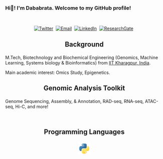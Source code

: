 <p>
<h3> Hi👋! I'm Dababrata. Welcome to my GitHub profile! </h3>
<br>
</h1>
</p>

<p align="center">
<!-- <a href="https://"><img src="https://img.shields.io/badge/-Website-FFFF00?logoColor=black&style=for-the-badge&logoHeight=50&logo=data%3Aimage%2Fpng%3Bbase64%2CiVBORw0KGgoAAAANSUhEUgAAAEAAAABACAYAAACqaXHeAAAABmJLR0QA%2FwD%2FAP%2BgvaeTAAAH70lEQVR4nO2bZ4xVRRTHf7uUDX0poiFSpYmrohEVBSJViiCiEPwAIggqASVipEqiYpSICSIRFzBGRNCIRohgiURQUBEFiaJUlyaIKCy4SxP2%2BeG86565b%2B597xYWiPyTSV7enDLtzJxzZi5cxEX8r5FVBjoqAW2AW4CWQDPgcqBaspQAxcBhYD%2BwGdgKfA2sBU6VQRtjRy1gKPAJcBJIhCzFwMfAfUDVMu1BSFwNzAOOE77TXqUImIusoNgQlwk0AaYBd3vI%2FAVZ0t8C24ACoBA4ClQEaqvSCjGXdkB9i6wzwDvARGBXTO0PjYrAVOAE9llbAlwRQf4THnId85iQbMM5QR6wwdKwg%2Br3CxF1zFay3gZWWfStI9ogh0I%2FxCZ1Q3YBA4CB6r9XIupZrWT1Tv7Xg9SBLwT6RtSVMcYhdugoPw08A1RO1nfDnLWwyEGWuSOrnqorB0wG%2FnG14%2BEI%2BjLCFMyR%2Fwu43UVzvar%2FKoKu2zBXlw3tknW6TRMj6PTFOJeijcju70auovktgr6pSk6%2BD11tZB%2FQbYt9JfRDPDZHwTdADR%2F6P5J0JYhTFAY%2FK33p7DsXOWa1OcS2J%2BQBfyvh6%2FDvPMDnir5zCJ3ajIoRlzkdqgNrFF8h9hUaCBWA9ZhLup4vh%2BB5xTMhhN4Zin9%2BAL5LkTbqyYrkJzylhJ0CbsyQr6%2FiWxFQZ3Vk9sKuoHZIWx3%2B8QH5%2F0NjTA9vSgDempQeUScoPSIzwWNK5xYgOwCvg8cxTahhCBm8pYT8AJQPyL9S8ffPkKcysFfxPRBQp4PywE9KzoKgAq7C3PW7hmiEnsn3M%2BSZpHj2Is5QWHRXsk4DTYMw5yvmT0M2oF5ScQIJj%2Bukob8MiQ4dvSNC6tX4SMmbmylTLeCYYuwWoQHLlJzJaWgXY5pcuQh6HXRSMovIMKkyVDFtIlrOoI%2BStQ%2FvJd1f0ZUgbnAcyAK2K9mDM2FarhgmRWxANqZH94iFpiHwp6KZHVJXeeynzUQle3k6IZUwj74WIRujMUTJO4C5DHOQLJFTv4Nwub9cJJF6itQTpyGmGfg6Rh0U8c4QDbGhHGJKjtznkv9nAW%2Bo%2F08AN4fUca%2BSs9hSryPG9rrC7WTcqn6vCdkYN84gkaSDscA1yEBomxyFBFlhkKd%2BF1jqdVjuO8jzKR2pMSEb44UPlez96ncCeDmi7A%2BUrCGW%2BtGq%2FjU%2FQTqa6hOxUW7UxzznnbKIcO6uxjYl7wZLfWdV%2F6WfoB2KsFXERrmRDSzF7PxqJOKMglxKU3SngSoWmtZK569%2BwiYmhSwl3muzmphOkVOOIpcpUdBLydvgQVNf0RxMJzBo0JMOHUnN2%2BmMcgHiNmcnaUchcURXMlsd05SslzxoKiuaEyH7ERi5wCzMDPJxYBiS8dFZpm2YR6VTtiNHsx90KuweD5ocynAAKiCBzAHMzmzB3KDuwExre5WTSJLDhjpKRgmSEbKhrpLnaQINkCW0CUl3b0COp0befTWQA9yPuSMnkBUwC7ubOshFewiJRPOR63Ln%2F63YzWGYolnr07amis66CXYDjmCfgWPIbHmhBfAsqTOeQHJyN%2Fnw9sDsvM7cNMIchC4Wfr2xjrPUO%2Biq6FKOwSaY9ui1DFsm6bMRG56EjLqNfjsyu%2BnO9ycVz6uWep2XGOuqy8V8e9DcR8%2Bjis5whMojSUMnAClA0lBrEZdxHjITFZFrrgPIjHqlxdcDM4GFiG2mQ7oTRx%2FF7pcigygNbH5EzMQL2lXe7K7cQ%2BnodHLVaQ%2FKqxwC5mDGEZligJJzGHO%2FaYxpAm4XV58atjBbQzt47d2Vehm5Q9FqpHa4BInxZyB5tyh5uyrA75iDkI8MqO68o3cJkprXUesxxNHyQjNFaw2HdysC9wroour2IptlbtBepsFdmL5CJkW%2FQXg9jXydIrcmROYoggKk01WRnbNA1c0M17%2BM0JfUCNE5soYDn1nqnLICOQ69rsF0RiolJZaVZNyIfybmCOKz7wnUrWCoAvREUvIJ4HvklZmzmbZFTp6eeMcpO5N8W5Mlm9JdvxjJPBfZGLtjD1UTSOfdpnGu0Ibg5uKUtGnxxsgGtBs5cnYhT1waxNyJsMjGzB8uQ94GjUQSIl4TmCDExcj5iBGYjpk7YVsOcdYGAtMxV0rgqzEbyuJZrRdqY6bOp6eh1x5mERFXcWvk2NkJXBlFUAToi9r9%2BD%2FQaENM1%2BMO9BuBHaS%2F44sbwzHtubcPbT1MvybyAwkQW9MbzCqieX9BcC3mu%2BM5PrRVkSPQoY3liYyDXpTe9CaQW9dKcQn3QHXkLHd0bsPbV6mBhLl6178z7gaNwVyKK8ns8VIYVMC8RziG2LYNdYHvXG176Cy1y3jAkEBegef5cgRHNnJXoIOggR60bTGj2QThHmUFwmjM1yPFSA4hjmMyCzM2SQBPW%2BgqIBkgHcme5izOvBsDSPW8VgPXRZCZBbzokrmQ1IHtgCRANF0hZ8Hm06EZ5q7rzMIivO3VCzmYN8UJ4F3MjFFH7FHhOmLc7YMiB1mi%2BkmNXhEjkQ%2Bk%2FFAb%2BMLF%2Bx6yzBshNu2eccfDG885%2FGBCoxEyY7ZApATJFeYDDyKps%2BbIW6QWpKbRDwNvYh6B7lW2gPMnSDOQh3RUv%2FOPqzgfTV0QUV0tJHpbSrTBKELSWIM5S5%2FNldWHk22RVyF5yLX7JYinVyPZhiJkJ9%2BHXKFd8B9OXsRFXCD4Fz2Lo%2FW0BW1kAAAAAElFTkSuQmCC" height="30" alt="Website" /></a>&nbsp; -->
<a href="https://twitter.com/dsamanta4"><img src="https://img.shields.io/twitter/follow/Debabrata?style=for-the-badge&logo=twitter&logoColor=Blue" height="30" alt="Twitter" /></a>&nbsp;
<a href="mailto:samanta.debabrata08@gmail.com"><img src="https://img.shields.io/badge/Gmail-D14836?style=for-the-badge&logo=gmail&logoColor=white" height="30" alt="Email" /></a>&nbsp;
<!-- <a href="https://scholar.google.co.in/citations?hl=en&user=ph_DXyMAAAAJ"><img src="https://img.shields.io/badge/-Google%20Scholar-4285F4?logo=google-scholar&logoColor=white&style=for-the-badge&logoWidth=20" height="30" alt="Google Scholar" /></a>&nbsp; -->
<a href="https://www.linkedin.com/in/debabrata-samanta/"><img src="https://img.shields.io/badge/linkedin-%230077B5.svg?&style=for-the-badge&logo=linkedin&logoColor=white" height="30" alt="LinkedIn" /></a>&nbsp;
<!-- <a href=""><img src="https://img.shields.io/badge/-ORCID-A6CE39?style=for-the-badge&logo=ORCID&logoColor=white" height="30" alt="ORCID" /></a>&nbsp; -->
<a href="https://www.researchgate.net/profile/Debabrata-Samanta-5"><img src="https://img.shields.io/badge/Research_Gate-00CCBB.svg?&style=for-the-badge&logo=ResearchGate&logoColor=white" height="30" alt="ResearchGate" /></a>&nbsp;
    <br />
 <h2 align="center">
    <p>Background</p>
    </h2>
    <p>M.Tech, Biotechnology and Biochemical Engineering (Genomics, Machine Learning, Systems biology & Bioinformatics) from <a href="http://www.bt.iitkgp.ac.in/home.html">IIT Kharagpur, India</a>.</p>
    <p>Main academic interest: Omics Study, Epigenetics. </p>
<!--     <p>Currently a postdoctoral fellow in the <a href="https://edwards.oeb.harvard.edu/">Edwards lab</a> at Harvard University. </p>
    <p>Previously a graduate student studying in the <a href="https://www.castoelaboratory.org/">Castoe lab</a> at UT-Arlington. </p>
    <br> -->
<h2 align="center">
    <p>Genomic Analysis Toolkit</p>
    </h2>
    <p>Genome Sequencing, Assembly, & Annotation, RAD-seq, RNA-seq, ATAC-seq, Hi-C, and more!</p>
    <br>
 <h2 align="center">
    <p>Programming Languages</p>
    </h2>
    <p align="center">
     <a href="https://www.python.org" target="_blank" rel="noreferrer"> <img src="https://raw.githubusercontent.com/devicons/devicon/master/icons/python/python-original.svg" alt="python" width="40" height="40"/> </a>
<!--      <a href="https://github.com/darencard?tab=repositories&q=&type=&language=shell&sort="><img src="https://img.shields.io/badge/shell_script-%23121011.svg?style=for-the-badge&logo=gnu-bash&logoColor=white" height="30" alt="Shell Script" />&nbsp;</a>
    <a href="https://github.com/darencard?tab=repositories&q=&type=&language=r&sort="><img src="https://img.shields.io/badge/r-%23276DC3.svg?style=for-the-badge&logo=r&logoColor=white" height="30" alt="R" />&nbsp;</a>
    <a href="https://github.com/darencard?tab=repositories&q=&type=&language=python&sort="><img src="https://img.shields.io/badge/python-3670A0?style=for-the-badge&logo=python&logoColor=ffdd54" height="30" alt="Python" />&nbsp;</a>
    <a href="#"><img src="https://img.shields.io/badge/GIT-E44C30?style=for-the-badge&logo=git&logoColor=white" height="30" alt="Git" />&nbsp;</a>
    <a href="#"><img src="https://img.shields.io/badge/markdown-%23000000.svg?style=for-the-badge&logo=markdown&logoColor=white" alt="Markdown" />&nbsp;</a> -->
    <br><br>
<h6>
